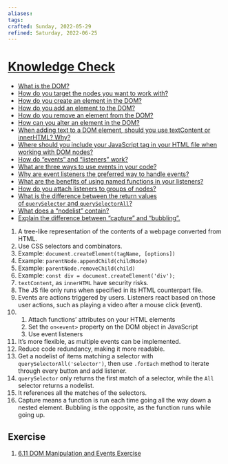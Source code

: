 ```yaml
---
aliases:
tags:
crafted: Sunday, 2022-05-29
refined: Saturday, 2022-06-25
---
```


# [Knowledge Check](https://www.theodinproject.com/lessons/foundations-dom-manipulation-and-events#knowledge-check)

- [What is the DOM?](https://www.theodinproject.com/lessons/foundations-dom-manipulation-and-events#dom---document-object-model)
- [How do you target the nodes you want to work with?](https://www.theodinproject.com/lessons/foundations-dom-manipulation-and-events#targeting-nodes-with-selectors)
- [How do you create an element in the DOM?](https://www.theodinproject.com/lessons/foundations-dom-manipulation-and-events#element-creation)
- [How do you add an element to the DOM?](https://www.theodinproject.com/lessons/foundations-dom-manipulation-and-events#append-elements)
- [How do you remove an element from the DOM?](https://www.theodinproject.com/lessons/foundations-dom-manipulation-and-events#remove-elements)
- [How can you alter an element in the DOM?](https://www.theodinproject.com/lessons/foundations-dom-manipulation-and-events#altering-elements)
- [When adding text to a DOM element, should you use textContent or innerHTML? Why?](https://www.youtube.com/watch?v=ns1LX6mEvyM)
- [Where should you include your JavaScript tag in your HTML file when working with DOM nodes?](https://www.theodinproject.com/lessons/foundations-dom-manipulation-and-events#important-note)
- [How do “events” and “listeners” work?](https://www.theodinproject.com/lessons/foundations-dom-manipulation-and-events#events)
- [What are three ways to use events in your code?](https://www.theodinproject.com/lessons/foundations-dom-manipulation-and-events#events)
- [Why are event listeners the preferred way to handle events?](https://www.theodinproject.com/lessons/foundations-dom-manipulation-and-events#attaching-listeners-to-groups-of-nodes)
- [What are the benefits of using named functions in your listeners?](https://www.theodinproject.com/lessons/foundations-dom-manipulation-and-events#method-3)
- [How do you attach listeners to groups of nodes?](https://www.theodinproject.com/lessons/foundations-dom-manipulation-and-events#attaching-listeners-to-groups-of-nodes)
- [What is the difference between the return values of `querySelector` and `querySelectorAll`?](https://www.theodinproject.com/lessons/foundations-dom-manipulation-and-events#query-selectors)
- [What does a “nodelist” contain?](https://www.theodinproject.com/lessons/foundations-dom-manipulation-and-events#query-selectors)
- [Explain the difference between “capture” and “bubbling”.](https://www.youtube.com/watch?v=F1anRyL37lE)

1. A tree-like representation of the contents of a webpage converted from HTML.
2. Use CSS selectors and combinators.
3. Example: `document.createElement(tagName, [options])`
4. Example: `parentNode.appendChild(childNode)`
5. Example: `parentNode.removeChild(child)`
6. Example: `const div = document.createElement('div');`
7. `textContent`, as `innerHTML` have security risks.
8. The JS file only runs when specified in its HTML counterpart file.
9. Events are actions triggered by users. Listeners react based on those user actions, such as playing a video after a mouse click (event).
10. 1. Attach functions’ attributes on your HTML elements
	2. Set the `on<event>` property on the DOM object in JavaScript
	3. Use event listeners
11. It’s more flexible, as multiple events can be implemented.
12. Reduce code redundancy, making it more readable.
13. Get a nodelist of items matching a selector with `querySelectorAll('selector')`, then use `.forEach` method to iterate through every button and add listener.
14. `querySelector` only returns the first match of a selector, while the `All` selector returns a nodelist.
15. It references all the matches of the selectors.
16. Capture means a function is run each time going all the way down a nested element. Bubbling is the opposite, as the function runs while going up.

## Exercise

1. [6.11 DOM Manipulation and Events Exercise](https://codepen.io/raineedust/pen/zYRwmOj)
